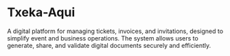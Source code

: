 # Txeka-Aqui
A digital platform for managing tickets, invoices, and invitations, designed to simplify event and business operations. The system allows users to generate, share, and validate digital documents securely and efficiently.
